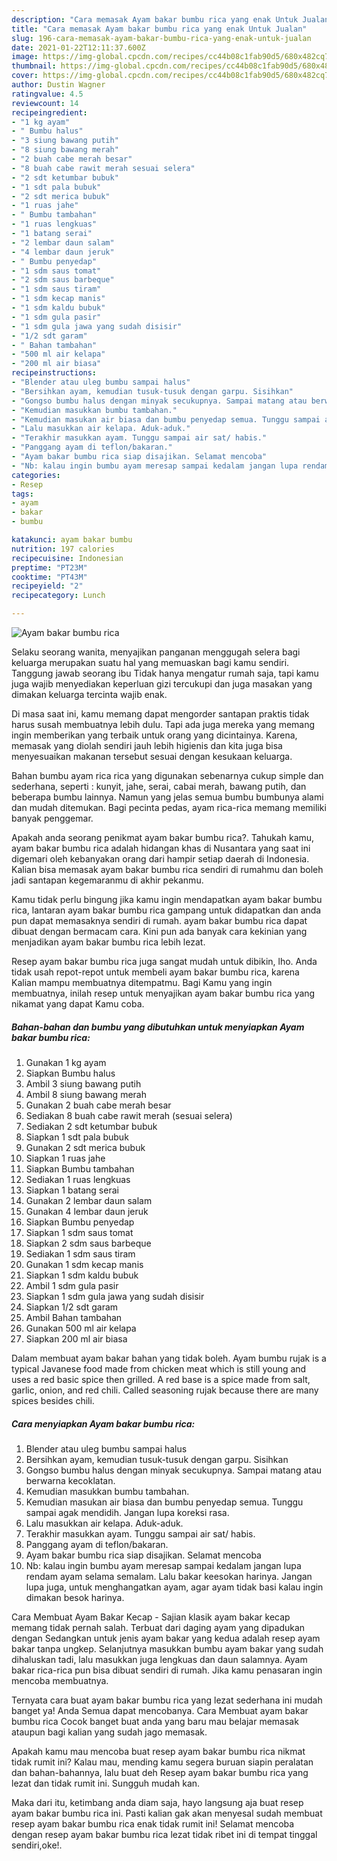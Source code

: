 ```yaml
---
description: "Cara memasak Ayam bakar bumbu rica yang enak Untuk Jualan"
title: "Cara memasak Ayam bakar bumbu rica yang enak Untuk Jualan"
slug: 196-cara-memasak-ayam-bakar-bumbu-rica-yang-enak-untuk-jualan
date: 2021-01-22T12:11:37.600Z
image: https://img-global.cpcdn.com/recipes/cc44b08c1fab90d5/680x482cq70/ayam-bakar-bumbu-rica-foto-resep-utama.jpg
thumbnail: https://img-global.cpcdn.com/recipes/cc44b08c1fab90d5/680x482cq70/ayam-bakar-bumbu-rica-foto-resep-utama.jpg
cover: https://img-global.cpcdn.com/recipes/cc44b08c1fab90d5/680x482cq70/ayam-bakar-bumbu-rica-foto-resep-utama.jpg
author: Dustin Wagner
ratingvalue: 4.5
reviewcount: 14
recipeingredient:
- "1 kg ayam"
- " Bumbu halus"
- "3 siung bawang putih"
- "8 siung bawang merah"
- "2 buah cabe merah besar"
- "8 buah cabe rawit merah sesuai selera"
- "2 sdt ketumbar bubuk"
- "1 sdt pala bubuk"
- "2 sdt merica bubuk"
- "1 ruas jahe"
- " Bumbu tambahan"
- "1 ruas lengkuas"
- "1 batang serai"
- "2 lembar daun salam"
- "4 lembar daun jeruk"
- " Bumbu penyedap"
- "1 sdm saus tomat"
- "2 sdm saus barbeque"
- "1 sdm saus tiram"
- "1 sdm kecap manis"
- "1 sdm kaldu bubuk"
- "1 sdm gula pasir"
- "1 sdm gula jawa yang sudah disisir"
- "1/2 sdt garam"
- " Bahan tambahan"
- "500 ml air kelapa"
- "200 ml air biasa"
recipeinstructions:
- "Blender atau uleg bumbu sampai halus"
- "Bersihkan ayam, kemudian tusuk-tusuk dengan garpu. Sisihkan"
- "Gongso bumbu halus dengan minyak secukupnya. Sampai matang atau berwarna kecoklatan."
- "Kemudian masukkan bumbu tambahan."
- "Kemudian masukan air biasa dan bumbu penyedap semua. Tunggu sampai agak mendidih. Jangan lupa koreksi rasa."
- "Lalu masukkan air kelapa. Aduk-aduk."
- "Terakhir masukkan ayam. Tunggu sampai air sat/ habis."
- "Panggang ayam di teflon/bakaran."
- "Ayam bakar bumbu rica siap disajikan. Selamat mencoba"
- "Nb: kalau ingin bumbu ayam meresap sampai kedalam jangan lupa rendam ayam selama semalam. Lalu bakar keesokan harinya. Jangan lupa juga, untuk menghangatkan ayam, agar ayam tidak basi kalau ingin dimakan besok harinya."
categories:
- Resep
tags:
- ayam
- bakar
- bumbu

katakunci: ayam bakar bumbu 
nutrition: 197 calories
recipecuisine: Indonesian
preptime: "PT23M"
cooktime: "PT43M"
recipeyield: "2"
recipecategory: Lunch

---
```



![Ayam bakar bumbu rica](https://img-global.cpcdn.com/recipes/cc44b08c1fab90d5/680x482cq70/ayam-bakar-bumbu-rica-foto-resep-utama.jpg)

Selaku seorang wanita, menyajikan panganan menggugah selera bagi keluarga merupakan suatu hal yang memuaskan bagi kamu sendiri. Tanggung jawab seorang ibu Tidak hanya mengatur rumah saja, tapi kamu juga wajib menyediakan keperluan gizi tercukupi dan juga masakan yang dimakan keluarga tercinta wajib enak.

Di masa  saat ini, kamu memang dapat mengorder santapan praktis tidak harus susah membuatnya lebih dulu. Tapi ada juga mereka yang memang ingin memberikan yang terbaik untuk orang yang dicintainya. Karena, memasak yang diolah sendiri jauh lebih higienis dan kita juga bisa menyesuaikan makanan tersebut sesuai dengan kesukaan keluarga. 

Bahan bumbu ayam rica rica yang digunakan sebenarnya cukup simple dan sederhana, seperti : kunyit, jahe, serai, cabai merah, bawang putih, dan beberapa bumbu lainnya. Namun yang jelas semua bumbu bumbunya alami dan mudah ditemukan. Bagi pecinta pedas, ayam rica-rica memang memiliki banyak penggemar.

Apakah anda seorang penikmat ayam bakar bumbu rica?. Tahukah kamu, ayam bakar bumbu rica adalah hidangan khas di Nusantara yang saat ini digemari oleh kebanyakan orang dari hampir setiap daerah di Indonesia. Kalian bisa memasak ayam bakar bumbu rica sendiri di rumahmu dan boleh jadi santapan kegemaranmu di akhir pekanmu.

Kamu tidak perlu bingung jika kamu ingin mendapatkan ayam bakar bumbu rica, lantaran ayam bakar bumbu rica gampang untuk didapatkan dan anda pun dapat memasaknya sendiri di rumah. ayam bakar bumbu rica dapat dibuat dengan bermacam cara. Kini pun ada banyak cara kekinian yang menjadikan ayam bakar bumbu rica lebih lezat.

Resep ayam bakar bumbu rica juga sangat mudah untuk dibikin, lho. Anda tidak usah repot-repot untuk membeli ayam bakar bumbu rica, karena Kalian mampu membuatnya ditempatmu. Bagi Kamu yang ingin membuatnya, inilah resep untuk menyajikan ayam bakar bumbu rica yang nikamat yang dapat Kamu coba.

<!--inarticleads1-->

##### Bahan-bahan dan bumbu yang dibutuhkan untuk menyiapkan Ayam bakar bumbu rica:

1. Gunakan 1 kg ayam
1. Siapkan  Bumbu halus
1. Ambil 3 siung bawang putih
1. Ambil 8 siung bawang merah
1. Gunakan 2 buah cabe merah besar
1. Sediakan 8 buah cabe rawit merah (sesuai selera)
1. Sediakan 2 sdt ketumbar bubuk
1. Siapkan 1 sdt pala bubuk
1. Gunakan 2 sdt merica bubuk
1. Siapkan 1 ruas jahe
1. Siapkan  Bumbu tambahan
1. Sediakan 1 ruas lengkuas
1. Siapkan 1 batang serai
1. Gunakan 2 lembar daun salam
1. Gunakan 4 lembar daun jeruk
1. Siapkan  Bumbu penyedap
1. Siapkan 1 sdm saus tomat
1. Siapkan 2 sdm saus barbeque
1. Sediakan 1 sdm saus tiram
1. Gunakan 1 sdm kecap manis
1. Siapkan 1 sdm kaldu bubuk
1. Ambil 1 sdm gula pasir
1. Siapkan 1 sdm gula jawa yang sudah disisir
1. Siapkan 1/2 sdt garam
1. Ambil  Bahan tambahan
1. Gunakan 500 ml air kelapa
1. Siapkan 200 ml air biasa


Dalam membuat ayam bakar bahan yang tidak boleh. Ayam bumbu rujak is a typical Javanese food made from chicken meat which is still young and uses a red basic spice then grilled. A red base is a spice made from salt, garlic, onion, and red chili. Called seasoning rujak because there are many spices besides chili. 

<!--inarticleads2-->

##### Cara menyiapkan Ayam bakar bumbu rica:

1. Blender atau uleg bumbu sampai halus
1. Bersihkan ayam, kemudian tusuk-tusuk dengan garpu. Sisihkan
1. Gongso bumbu halus dengan minyak secukupnya. Sampai matang atau berwarna kecoklatan.
1. Kemudian masukkan bumbu tambahan.
1. Kemudian masukan air biasa dan bumbu penyedap semua. Tunggu sampai agak mendidih. Jangan lupa koreksi rasa.
1. Lalu masukkan air kelapa. Aduk-aduk.
1. Terakhir masukkan ayam. Tunggu sampai air sat/ habis.
1. Panggang ayam di teflon/bakaran.
1. Ayam bakar bumbu rica siap disajikan. Selamat mencoba
1. Nb: kalau ingin bumbu ayam meresap sampai kedalam jangan lupa rendam ayam selama semalam. Lalu bakar keesokan harinya. Jangan lupa juga, untuk menghangatkan ayam, agar ayam tidak basi kalau ingin dimakan besok harinya.


Cara Membuat Ayam Bakar Kecap - Sajian klasik ayam bakar kecap memang tidak pernah salah. Terbuat dari daging ayam yang dipadukan dengan Sedangkan untuk jenis ayam bakar yang kedua adalah resep ayam bakar tanpa ungkep. Selanjutnya masukkan bumbu ayam bakar yang sudah dihaluskan tadi, lalu masukkan juga lengkuas dan daun salamnya. Ayam bakar rica-rica pun bisa dibuat sendiri di rumah. Jika kamu penasaran ingin mencoba membuatnya. 

Ternyata cara buat ayam bakar bumbu rica yang lezat sederhana ini mudah banget ya! Anda Semua dapat mencobanya. Cara Membuat ayam bakar bumbu rica Cocok banget buat anda yang baru mau belajar memasak ataupun bagi kalian yang sudah jago memasak.

Apakah kamu mau mencoba buat resep ayam bakar bumbu rica nikmat tidak rumit ini? Kalau mau, mending kamu segera buruan siapin peralatan dan bahan-bahannya, lalu buat deh Resep ayam bakar bumbu rica yang lezat dan tidak rumit ini. Sungguh mudah kan. 

Maka dari itu, ketimbang anda diam saja, hayo langsung aja buat resep ayam bakar bumbu rica ini. Pasti kalian gak akan menyesal sudah membuat resep ayam bakar bumbu rica enak tidak rumit ini! Selamat mencoba dengan resep ayam bakar bumbu rica lezat tidak ribet ini di tempat tinggal sendiri,oke!.

